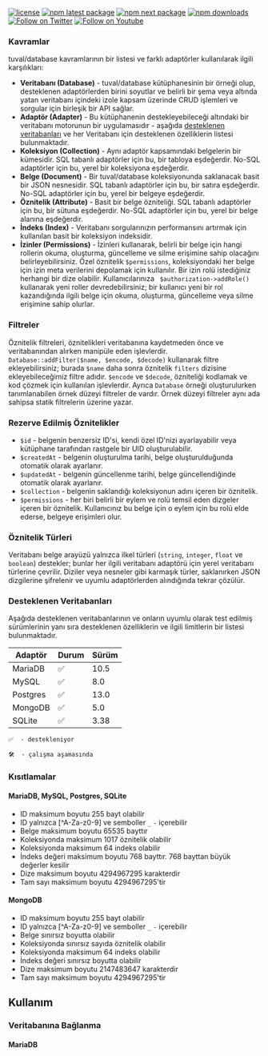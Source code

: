 
[![license](https://img.shields.io/badge/license-MIT-blue.svg)](https://github.com/tuvalframework/framework/blob/main/LICENSE)
[![npm latest package](https://img.shields.io/npm/v/@tuval/forms/latest.svg)](https://www.npmjs.com/package/@tuval/core)
[![npm next package](https://img.shields.io/npm/v/@tuval/forms/next.svg)](https://www.npmjs.com/package/@tuval/core)
[![npm downloads](https://img.shields.io/npm/dm/@tuval/forms.svg)](https://www.npmjs.com/package/@tuval/core)
[![Follow on Twitter](https://img.shields.io/twitter/follow/tuvalframework.svg?label=follow+tuvalframework)](https://twitter.com/tuvalframework)
[![Follow on Youtube](https://img.shields.io/youtube/channel/views/UCIvOMAYBuLllvPIJp0o-opQ?style=social)](https://www.youtube.com/channel/UCIvOMAYBuLllvPIJp0o-opQ)

### Kavramlar

tuval/database kavramlarının bir listesi ve farklı adaptörler kullanılarak ilgili karşılıkları:

- **Veritabanı (Database)** - tuval/database kütüphanesinin bir örneği olup, desteklenen adaptörlerden birini soyutlar ve belirli bir şema veya altında yatan veritabanı içindeki izole kapsam üzerinde CRUD işlemleri ve sorgular için birleşik bir API sağlar.
- **Adaptör (Adapter)** - Bu kütüphanenin destekleyebileceği altındaki bir veritabanı motorunun bir uygulamasıdır - aşağıda [desteklenen veritabanları](#supported-databases) ve her Veritabanı için desteklenen özelliklerin listesi bulunmaktadır.
- **Koleksiyon (Collection)** - Aynı adaptör kapsamındaki belgelerin bir kümesidir. SQL tabanlı adaptörler için bu, bir tabloya eşdeğerdir. No-SQL adaptörler için bu, yerel bir koleksiyona eşdeğerdir.
- **Belge (Document)** - Bir tuval/database koleksiyonunda saklanacak basit bir JSON nesnesidir. SQL tabanlı adaptörler için bu, bir satıra eşdeğerdir. No-SQL adaptörler için bu, yerel bir belgeye eşdeğerdir.
- **Öznitelik (Attribute)** - Basit bir belge özniteliği. SQL tabanlı adaptörler için bu, bir sütuna eşdeğerdir. No-SQL adaptörler için bu, yerel bir belge alanına eşdeğerdir.
- **İndeks (Index)** - Veritabanı sorgularınızın performansını artırmak için kullanılan basit bir koleksiyon indeksidir.
- **İzinler (Permissions)** - İzinleri kullanarak, belirli bir belge için hangi rollerin okuma, oluşturma, güncelleme ve silme erişimine sahip olacağını belirleyebilirsiniz. Özel öznitelik `$permissions`, koleksiyondaki her belge için izin meta verilerini depolamak için kullanılır. Bir izin rolü istediğiniz herhangi bir dize olabilir. Kullanıcılarınıza ` $authorization->addRole()` kullanarak yeni roller devredebilirsiniz; bir kullanıcı yeni bir rol kazandığında ilgili belge için okuma, oluşturma, güncelleme veya silme erişimine sahip olurlar.

### Filtreler

Öznitelik filtreleri, öznitelikleri veritabanına kaydetmeden önce ve veritabanından alırken manipüle eden işlevlerdir. `Database::addFilter($name, $encode, $decode)` kullanarak filtre ekleyebilirsiniz; burada `$name` daha sonra öznitelik `filters` dizisine ekleyebileceğimiz filtre adıdır. `$encode` ve `$decode`, özniteliği kodlamak ve kod çözmek için kullanılan işlevlerdir. Ayrıca `Database` örneği oluşturulurken tanımlanabilen örnek düzeyi filtreler de vardır. Örnek düzeyi filtreler aynı ada sahipsa statik filtrelerin üzerine yazar.

### Rezerve Edilmiş Öznitelikler

- `$id` - belgenin benzersiz ID'si, kendi özel ID'nizi ayarlayabilir veya kütüphane tarafından rastgele bir UID oluşturulabilir.
- `$createdAt` - belgenin oluşturulma tarihi, belge oluşturulduğunda otomatik olarak ayarlanır.
- `$updatedAt` - belgenin güncellenme tarihi, belge güncellendiğinde otomatik olarak ayarlanır.
- `$collection` - belgenin saklandığı koleksiyonun adını içeren bir öznitelik.
- `$permissions` - her biri belirli bir eylem ve rolü temsil eden dizgeler içeren bir öznitelik. Kullanıcınız bu belge için o eylem için bu rolü elde ederse, belgeye erişimleri olur.

### Öznitelik Türleri

Veritabanı belge arayüzü yalnızca ilkel türleri (`string`, `integer`, `float` ve `boolean`) destekler; bunlar her ilgili veritabanı adaptörü için yerel veritabanı türlerine çevrilir. Diziler veya nesneler gibi karmaşık türler, saklanırken JSON dizgilerine şifrelenir ve uyumlu adaptörlerden alındığında tekrar çözülür.

### Desteklenen Veritabanları

Aşağıda desteklenen veritabanlarının ve onların uyumlu olarak test edilmiş sürümlerinin yanı sıra desteklenen özelliklerin ve ilgili limitlerin bir listesi bulunmaktadır.

| Adaptör | Durum | Sürüm |
|---------|---------|---|
| MariaDB | ✅ | 10.5 |
| MySQL | ✅ | 8.0 |
| Postgres | ✅ | 13.0 |
| MongoDB | ✅ | 5.0 |
| SQLite | ✅ | 3.38 |

` ✅  - destekleniyor `

` 🛠  - çalışma aşamasında `

### Kısıtlamalar 

#### MariaDB, MySQL, Postgres, SQLite
- ID maksimum boyutu 255 bayt olabilir
- ID yalnızca [^A-Za-z0-9] ve semboller `_` `-` içerebilir
- Belge maksimum boyutu 65535 bayttır
- Koleksiyonda maksimum 1017 öznitelik olabilir
- Koleksiyonda maksimum 64 indeks olabilir
- İndeks değeri maksimum boyutu 768 bayttır. 768 bayttan büyük değerler kesilir
- Dize maksimum boyutu 4294967295 karakterdir
- Tam sayı maksimum boyutu 4294967295'tir

#### MongoDB
- ID maksimum boyutu 255 bayt olabilir
- ID yalnızca [^A-Za-z0-9] ve semboller `_` `-` içerebilir
- Belge sınırsız boyutta olabilir
- Koleksiyonda sınırsız sayıda öznitelik olabilir 
- Koleksiyonda maksimum 64 indeks olabilir
- İndeks değeri sınırsız boyutta olabilir
- Dize maksimum boyutu 2147483647 karakterdir 
- Tam sayı maksimum boyutu 4294967295'tir 

## Kullanım

### Veritabanına Bağlanma 

#### MariaDB
